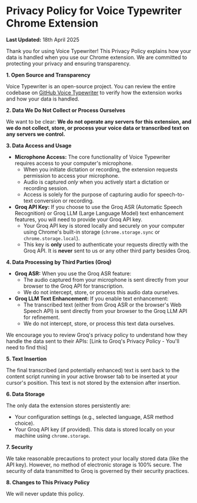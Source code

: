 # Privacy Policy for Voice Typewriter Chrome Extension

**Last Updated:** 18th April 2025

Thank you for using Voice Typewriter! This Privacy Policy explains how your data is handled when you use our Chrome extension. We are committed to protecting your privacy and ensuring transparency.

**1. Open Source and Transparency**

Voice Typewriter is an open-source project. You can review the entire codebase on [GitHub Voice Typewriter](https://github.com/sumandas0/voice-typewriter) to verify how the extension works and how your data is handled.

**2. Data We Do Not Collect or Process Ourselves**

We want to be clear: **We do not operate any servers for this extension, and we do not collect, store, or process your voice data or transcribed text on any servers we control.**

**3. Data Access and Usage**

*   **Microphone Access:** The core functionality of Voice Typewriter requires access to your computer's microphone.
    *   When you initiate dictation or recording, the extension requests permission to access your microphone.
    *   Audio is captured *only* when you actively start a dictation or recording session.
    *   Access is solely for the purpose of capturing audio for speech-to-text conversion or recording.
*   **Groq API Key:** If you choose to use the Groq ASR (Automatic Speech Recognition) or Groq LLM (Large Language Model) text enhancement features, you will need to provide your Groq API key.
    *   Your Groq API key is stored locally and securely on your computer using Chrome's built-in storage (`chrome.storage.sync` or `chrome.storage.local`).
    *   This key is **only** used to authenticate your requests directly with the Groq API. It is **never** sent to us or any other third party besides Groq.

**4. Data Processing by Third Parties (Groq)**

*   **Groq ASR:** When you use the Groq ASR feature:
    *   The audio captured from your microphone is sent directly from your browser to the Groq API for transcription.
    *   We do not intercept, store, or process this audio data ourselves.
*   **Groq LLM Text Enhancement:** If you enable text enhancement:
    *   The transcribed text (either from Groq ASR or the browser's Web Speech API) is sent directly from your browser to the Groq LLM API for refinement.
    *   We do not intercept, store, or process this text data ourselves.

We encourage you to review Groq's privacy policy to understand how they handle the data sent to their APIs: [Link to Groq's Privacy Policy - You'll need to find this]

**5. Text Insertion**

The final transcribed (and potentially enhanced) text is sent back to the content script running in your active browser tab to be inserted at your cursor's position. This text is not stored by the extension after insertion.

**6. Data Storage**

The only data the extension stores persistently are:
*   Your configuration settings (e.g., selected language, ASR method choice).
*   Your Groq API key (if provided).
This data is stored locally on your machine using `chrome.storage`.

**7. Security**

We take reasonable precautions to protect your locally stored data (like the API key). However, no method of electronic storage is 100% secure. The security of data transmitted to Groq is governed by their security practices.

**8. Changes to This Privacy Policy**

We will never update this policy.